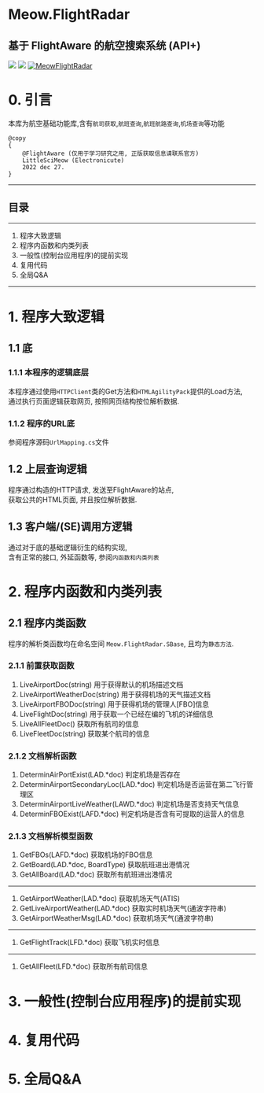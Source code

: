 ﻿# Meow.FlightRadar
## 基于 FlightAware 的航空搜索系统 (API+)
![](https://img.shields.io/nuget/dt/Electronicute.Meow.FlightRadar)
![](https://img.shields.io/nuget/vpre/Electronicute.Meow.FlightRadar?label=NuGet%20Version)
[![MeowFlightRadar](https://github.com/DavidSciMeow/PowerfulMeowLibrary/actions/workflows/FlightRadar.yml/badge.svg?branch=master)](https://github.com/DavidSciMeow/PowerfulMeowLibrary/actions/workflows/FlightRadar.yml)

# 0. 引言
本库为航空基础功能库,含有`航司获取`,`航班查询`,`航班航路查询`,`机场查询`等功能
```
@copy 
{ 
    @FlightAware (仅用于学习研究之用, 正版获取信息请联系官方)
    LittleSciMeow (Electronicute) 
    2022 dec 27.
}
```

---

## 目录

---

1. 程序大致逻辑
1. 程序内函数和内类列表
1. 一般性(控制台应用程序)的提前实现
1. 复用代码
1. 全局Q&A

---

# 1. 程序大致逻辑

## 1.1 底
### 1.1.1 本程序的逻辑底层
本程序通过使用`HTTPClient`类的Get方法和`HTMLAgilityPack`提供的Load方法,   
通过执行页面逻辑获取网页, 按照网页结构按位解析数据.
### 1.1.2 程序的URL底
参阅程序源码`UrlMapping.cs`文件

## 1.2 上层查询逻辑
程序通过构造的HTTP请求, 发送至FlightAware的站点,   
获取公共的HTML页面, 并且按位解析数据.

## 1.3 客户端/(SE)调用方逻辑
通过对于底的基础逻辑衍生的结构实现,   
含有正常的接口, 外延函数等, 参阅`内函数和内类列表`

# 2. 程序内函数和内类列表

## 2.1 程序内类函数
程序的解析类函数均在命名空间 `Meow.FlightRadar.SBase`,
且均为`静态方法`.
### 2.1.1 前置获取函数
1. LiveAirportDoc(string) 用于获得默认的机场描述文档
1. LiveAirportWeatherDoc(string) 用于获得机场的天气描述文档
1. LiveAirportFBODoc(string) 用于获得机场的管理人[FBO]信息
1. LiveFlightDoc(string) 用于获取一个已经在编的飞机的详细信息
1. LiveAllFleetDoc() 获取所有航司的信息
1. LiveFleetDoc(string) 获取某个航司的信息
### 2.1.2 文档解析函数
1. DeterminAirPortExist(LAD.*doc) 判定机场是否存在
1. DeterminAirportSecondaryLoc(LAD.*doc) 判定机场是否运营在第二飞行管理区
1. DeterminAirportLiveWeather(LAWD.*doc) 判定机场是否支持天气信息
1. DeterminFBOExist(LAFD.*doc) 判定机场是否含有可提取的运营人的信息
### 2.1.3 文档解析模型函数
1. GetFBOs(LAFD.*doc) 获取机场的FBO信息
1. GetBoard(LAD.*doc, BoardType) 获取航班进出港情况
1. GetAllBoard(LAD.*doc) 获取所有航班进出港情况
------
1. GetAirportWeather(LAD.*doc) 获取机场天气(ATIS)
1. GetLiveAirportWeather(LAD.*doc) 获取实时机场天气(通波字符串)
1. GetAirportWeatherMsg(LAD.*doc) 获取机场天气(通波字符串)
------
1. GetFlightTrack(LFD.*doc) 获取飞机实时信息
------
1. GetAllFleet(LFD.*doc) 获取所有航司信息

# 3. 一般性(控制台应用程序)的提前实现

# 4. 复用代码

# 5. 全局Q&A